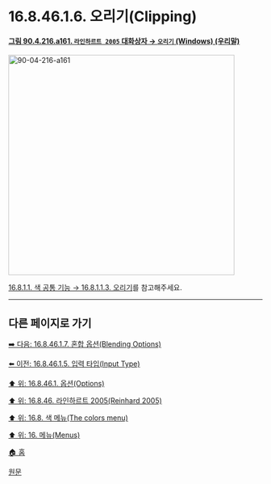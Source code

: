 # 16.8.46.1.6. 오리기(Clipping)

<a id="90-04-216-a161"></a>

#### [그림 90.4.216.a161. `라인하르트 2005` 대화상자 → `오리기` (Windows) (우리말)](./90-04-0216-reinhard_2005.md#90-04-216-a161)
<img width="448" height="436" alt="90-04-216-a161" src="https://github.com/user-attachments/assets/3fdcec74-c76d-43b2-a660-d9d7e9e3c93f" />

[16.8.1.1. 색 공통 기능 → 16.8.1.1.3. 오리기](./16-08-01-01-03-clipping.md)를 참고해주세요.

***

## 다른 페이지로 가기

[➡️ 다음: 16.8.46.1.7. 혼합 옵션(Blending Options)](./16-08-46-01-07-blending_options.md)

[⬅️ 이전: 16.8.46.1.5. 입력 타입(Input Type)](./16-08-46-01-05-input_type.md)

[⬆️ 위: 16.8.46.1. 옵션(Options)](./16-08-46-01-00-options.md)

[⬆️ 위: 16.8.46. 라인하르트 2005(Reinhard 2005)](./16-08-46-00-reinhard_2005.md)

[⬆️ 위: 16.8. 색 메뉴(The colors menu)](./16-08-00-the-colors-menu.md)

[⬆️ 위: 16. 메뉴(Menus)](./16-00-menus.md)

[🏠 홈](./00-home.md)

[원문](https://docs.gimp.org/2.10/ko/gimp-filter-reinhard-2005.html#idm33661)